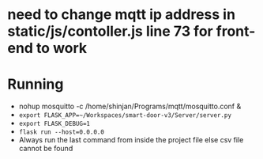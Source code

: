 # need to change mqtt ip address in static/js/contoller.js line 73 for front-end to work



# Running
*  nohup mosquitto -c /home/shinjan/Programs/mqtt/mosquitto.conf &
* `export FLASK_APP=~/Workspaces/smart-door-v3/Server/server.py`
* `export FLASK_DEBUG=1`
* `flask run --host=0.0.0.0`
* Always run the last command from inside the project file else csv file cannot be found

